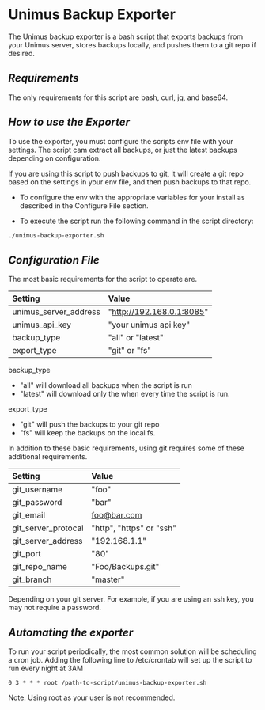 # Unimus Backup Exporter 

The Unimus backup exporter is a bash script that exports backups from your Unimus server, stores backups locally, and pushes them to a git repo if desired.


## _Requirements_

The only requirements for this script are bash, curl, jq, and base64. 

## _How to use the Exporter_ 

To use the exporter, you must configure the scripts env file with your settings. The script cam extract all backups, or just the latest backups depending on configuration. 

If you are using this script to push backups to git, it will create a git repo based on the settings in your env file, and then push backups to that repo.

* To configure the env with the appropriate variables for your install as described in the Configure File section.

* To execute the script run the following command in the script directory:

``` bash
./unimus-backup-exporter.sh
``` 


## _Configuration File_

The most basic requirements for the script to operate are. 

| Setting | Value                                   |
| :-------------------  | :-----------------------  |
| unimus_server_address | "http://192.168.0.1:8085" |
| unimus_api_key        | "your unimus api key"     |
| backup_type           | "all" or "latest"         |
| export_type           | "git" or "fs"             |

backup_type
 - "all" will download all backups when the script is run
 - "latest" will download only the when every time the script is run. 
 
export_type
 - "git" will push the backups to your git repo
 - "fs" will keep the backups on the local fs.
 
In addition to these basic requirements, using git requires some of these additional requirements. 

| Setting             | Value                    |
| :-----------------  | :----------------------  |
| git_username        | "foo"                    |
| git_password        | "bar"                    |
| git_email           | foo@bar.com              |
| git_server_protocal | "http", "https" or "ssh" |
| git_server_address  | "192.168.1.1"            |
| git_port            | "80"                     |
| git_repo_name       | "Foo/Backups.git"        |
| git_branch          | "master"                 |
 
 Depending on your git server. For example, if you are using an ssh key, you may not require a password. 
 
 ## _Automating the exporter_
 
 To run your script periodically, the most common solution will be scheduling a cron job. Adding the following line to /etc/crontab will set up the script to run every night at 3AM
 
 
``` 
0 3 * * * root /path-to-script/unimus-backup-exporter.sh
```
Note: Using root as your user is not recommended. 
